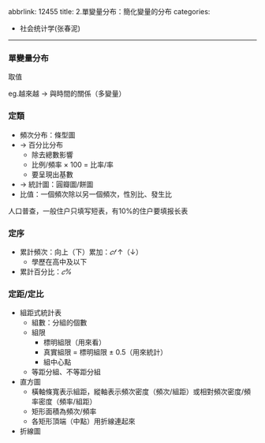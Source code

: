 abbrlink: 12455
title: 2.單變量分布：簡化變量的分布
categories:
  - 社会统计学(张春泥)
---
### 單變量分布

取值

eg.越來越 -> 與時間的關係（多變量）

### 定類

- 頻次分布：條型圖
- -> 百分比分布
	- 除去總數影響
	- 比例/頻率 × 100 = 比率/率
	- 要呈現出基數
- -> 統計圖：圓瓣圖/餅圖
- 比值：一個頻次除以另一個頻次，性別比、發生比

人口普查，一般住户只填写短表，有10%的住户要填报长表

### 定序

- 累計頻次：向上（下）累加：*𝑐𝑓* ↑（↓）
	- 學歷在高中及以下
- 累計百分比：*𝑐%*

### 定距/定比

- 組距式統計表
	- 組數：分組的個數
	- 組限
		- 標明組限（用來看）
		- 真實組限 = 標明組限 ± 0.5（用來統計）
		- 組中心點
	- 等距分組、不等距分組
- 直方圖
	- 橫軸條寬表示組距，縱軸表示頻次密度（頻次/組距）或相對頻次密度/頻率密度（頻率/組距）
	- 矩形面積為頻次/頻率
	- 各矩形頂端（中點）用折線連起來
- 折線圖